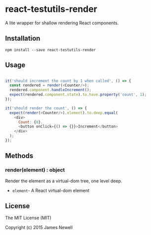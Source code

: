 # react-testutils-render

A lite wrapper for shallow rendering React components.

## Installation

    npm install --save react-testutils-render

## Usage

```javascript

it('should increment the count by 1 when called', () => {
  const rendered = render(<Counter/>);
  rendered.component.handleIncrement();
  expect(rendered.component.state).to.have.property('count', 1);
});

it('should render the count', () => {
  expect(render(<Counter/>).element).to.deep.equal(
    <div>
      Count: {0}.
      <button onClick={() => {}}>Increment</button>
    </div>
  );
});

```

## Methods

### render(element) : object

Render the element as a virtual-dom tree, one level deep.

- `element`- A React virtual-dom element

## License

The MIT License (MIT)

Copyright (c) 2015 James Newell
